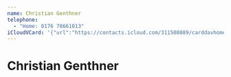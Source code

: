 ```yaml
---
name: Christian Genthner
telephone:
  - "Home: 0176 78661013"
iCloudVCard: '{"url":"https://contacts.icloud.com/311500889/carddavhome/card/D81D033F-D8D8-4B18-AE6D-6E688D3508DF.vcf","etag":"\"kmfhb878\"","data":"BEGIN:VCARD\r\nVERSION:3.0\r\nFN:\r\nN:Genthner;Christian;;;\r\nUID:5CF1FECC-F2E5-4759-9354-5C959169CA2C\r\nPRODID:ez-vcard 0.9.15-fc\r\nREV:2025-04-03T22:15:57Z\r\nORG:;\r\nTEL;TYPE=HOME:0176 78661013\r\nEND:VCARD"}'
---
```

# Christian Genthner